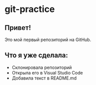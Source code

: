 # git-practice

## Привет!

Это мой первый репозиторий на GitHub.

## Что я уже сделала:
- Склонировала репозиторий
- Открыла его в Visual Studio Code
- Добавила текст в README.md